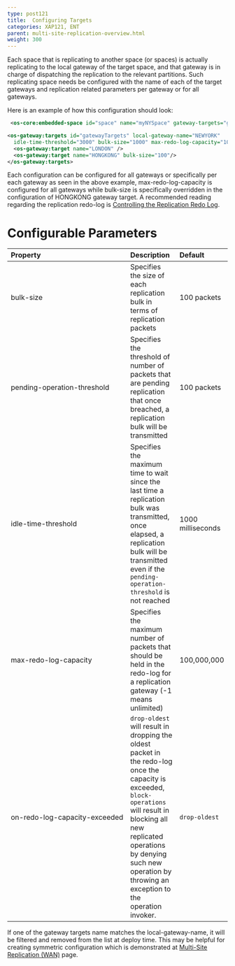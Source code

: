 ```yaml
---
type: post121
title:  Configuring Targets
categories: XAP121, ENT
parent: multi-site-replication-overview.html
weight: 300
---
```






Each space that is replicating to another space (or spaces) is actually replicating to the local gateway of the target space, and that gateway is in charge of dispatching the replication to the relevant partitions. Such replicating space needs be configured with the name of each of the target gateways and replication related parameters per gateway or for all gateways.

Here is an example of how this configuration should look:


```xml
 <os-core:embedded-space id="space" name="myNYSpace" gateway-targets="gatewayTargets"/>

<os-gateway:targets id="gatewayTargets" local-gateway-name="NEWYORK"
  idle-time-threshold="3000" bulk-size="1000" max-redo-log-capacity="1000000">
  <os-gateway:target name="LONDON" />
  <os-gateway:target name="HONGKONG" bulk-size="100"/>
</os-gateway:targets>
```

Each configuration can be configured for all gateways or specifically per each gateway as seen in the above example, max-redo-log-capacity is configured for all gateways while bulk-size is specifically overridden in the configuration of HONGKONG gateway target. A recommended reading regarding the replication redo-log is [Controlling the Replication Redo Log]({{%currentadmurl%}}/controlling-the-replication-redo-log.html).

# Configurable Parameters


|Property|Description|Default|
|:-------|:----------|:------|
|bulk-size|Specifies the size of each replication bulk in terms of replication packets| 100 packets |
|pending-operation-threshold|Specifies the threshold of number of packets that are pending replication that once breached, a replication bulk will be transmitted | 100 packets |
|idle-time-threshold|Specifies the maximum time to wait since the last time a replication bulk was transmitted, once elapsed, a replication bulk will be transmitted even if the `pending-operation-threshold` is not reached| 1000 milliseconds |
|max-redo-log-capacity|Specifies the maximum number of packets that should be held in the redo-log for a replication gateway (-1 means unlimited) | 100,000,000 |
|<nobr>on-redo-log-capacity-exceeded</nobr>| `drop-oldest` will result in dropping the oldest packet in the redo-log once the capacity is exceeded, `block-operations` will result in blocking all new replicated operations by denying such new operation by throwing an exception to the operation invoker. | `drop-oldest` |

If one of the gateway targets name matches the local-gateway-name, it will be filtered and removed from the list at deploy time. This may be helpful for creating symmetric configuration which is demonstrated at [Multi-Site Replication (WAN)](./multi-site-replication-over-the-wan.html) page.
